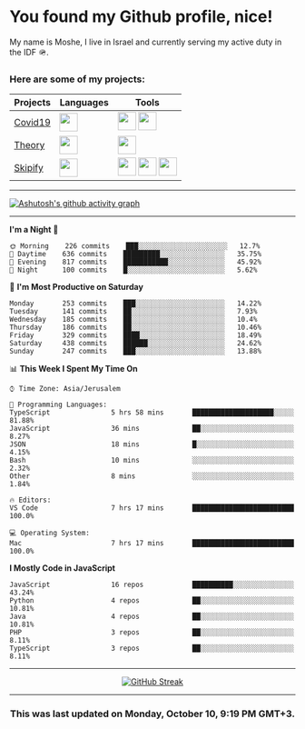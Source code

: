 <h1>You found my Github profile, nice!</h1>
<p>
    My name is Moshe, I live in Israel and currently serving my active duty in the IDF 🪖.
</p>

<h3>Here are some of my projects:</h3>

| Projects                                          | Languages                                                                                   | Tools                                                                                                                                                                                                                                                                       |
| ------------------------------------------------- | ------------------------------------------------------------------------------------------- | --------------------------------------------------------------------------------------------------------------------------------------------------------------------------------------------------------------------------------------------------------------------------- |
| [Covid19](https://github.com/jewishmoses/covid19) | <img height="32" width="32" src="https://unpkg.com/simple-icons@v6/icons/php.svg" />        | <img height="32" width="32" src="https://unpkg.com/simple-icons@v6/icons/laravel.svg" /> <img height="32" width="32" src="https://unpkg.com/simple-icons@v6/icons/livewire.svg" />                                                                                          |
| [Theory](https://github.com/jewishmoses/theory)   | <img height="32" width="32" src="https://unpkg.com/simple-icons@v6/icons/python.svg" />     | <img height="32" width="32" src="https://unpkg.com/simple-icons@v6/icons/django.svg" />                                                                                                                                                                                     |
| [Skipify](https://github.com/jewishmoses/skipify) | <img height="32" width="32" src="https://unpkg.com/simple-icons@v6/icons/javascript.svg" /> | <img height="32" width="32" src="https://unpkg.com/simple-icons@v6/icons/sqlite.svg" /> <img height="32" width="32" src="https://unpkg.com/simple-icons@v6/icons/sequelize.svg" /> <img height="32" width="32" src="https://unpkg.com/simple-icons@v6/icons/express.svg" /> |

<hr />

[![Ashutosh's github activity graph](https://activity-graph.herokuapp.com/graph?username=jewishmoses&theme=github&bg_color=fff&line=216e39&color=000&point=000)](https://github.com/jewishmoses/github-readme-activity-graph)

<hr />

<!--START_SECTION:waka-->
**I'm a Night 🦉** 

```text
🌞 Morning    226 commits    ███░░░░░░░░░░░░░░░░░░░░░░   12.7% 
🌆 Daytime    636 commits    █████████░░░░░░░░░░░░░░░░   35.75% 
🌃 Evening    817 commits    ███████████░░░░░░░░░░░░░░   45.92% 
🌙 Night      100 commits    █░░░░░░░░░░░░░░░░░░░░░░░░   5.62%

```
📅 **I'm Most Productive on Saturday** 

```text
Monday       253 commits    ███░░░░░░░░░░░░░░░░░░░░░░   14.22% 
Tuesday      141 commits    ██░░░░░░░░░░░░░░░░░░░░░░░   7.93% 
Wednesday    185 commits    ██░░░░░░░░░░░░░░░░░░░░░░░   10.4% 
Thursday     186 commits    ██░░░░░░░░░░░░░░░░░░░░░░░   10.46% 
Friday       329 commits    ████░░░░░░░░░░░░░░░░░░░░░   18.49% 
Saturday     438 commits    ██████░░░░░░░░░░░░░░░░░░░   24.62% 
Sunday       247 commits    ███░░░░░░░░░░░░░░░░░░░░░░   13.88%

```


📊 **This Week I Spent My Time On** 

```text
⌚︎ Time Zone: Asia/Jerusalem

💬 Programming Languages: 
TypeScript               5 hrs 58 mins       ████████████████████░░░░░   81.88% 
JavaScript               36 mins             ██░░░░░░░░░░░░░░░░░░░░░░░   8.27% 
JSON                     18 mins             █░░░░░░░░░░░░░░░░░░░░░░░░   4.15% 
Bash                     10 mins             ░░░░░░░░░░░░░░░░░░░░░░░░░   2.32% 
Other                    8 mins              ░░░░░░░░░░░░░░░░░░░░░░░░░   1.84%

🔥 Editors: 
VS Code                  7 hrs 17 mins       █████████████████████████   100.0%

💻 Operating System: 
Mac                      7 hrs 17 mins       █████████████████████████   100.0%

```

**I Mostly Code in JavaScript** 

```text
JavaScript               16 repos            ██████████░░░░░░░░░░░░░░░   43.24% 
Python                   4 repos             ██░░░░░░░░░░░░░░░░░░░░░░░   10.81% 
Java                     4 repos             ██░░░░░░░░░░░░░░░░░░░░░░░   10.81% 
PHP                      3 repos             ██░░░░░░░░░░░░░░░░░░░░░░░   8.11% 
TypeScript               3 repos             ██░░░░░░░░░░░░░░░░░░░░░░░   8.11%

```



<!--END_SECTION:waka-->

<hr />

<div align="center">

[![GitHub Streak](https://github-readme-streak-stats.herokuapp.com?user=jewishmoses&date_format=M%20j%5B%2C%20Y%5D)](https://git.io/streak-stats)

</div>

<hr/>

<div align="center">
    <h3>This was last updated on Monday, October 10, 9:19 PM GMT+3.</h3>
</div>
